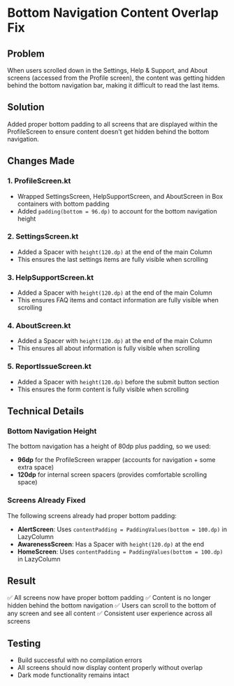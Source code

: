 # Bottom Navigation Content Overlap Fix

## Problem
When users scrolled down in the Settings, Help & Support, and About screens (accessed from the Profile screen), the content was getting hidden behind the bottom navigation bar, making it difficult to read the last items.

## Solution
Added proper bottom padding to all screens that are displayed within the ProfileScreen to ensure content doesn't get hidden behind the bottom navigation.

## Changes Made

### 1. ProfileScreen.kt
- Wrapped SettingsScreen, HelpSupportScreen, and AboutScreen in Box containers with bottom padding
- Added `padding(bottom = 96.dp)` to account for the bottom navigation height

### 2. SettingsScreen.kt
- Added a Spacer with `height(120.dp)` at the end of the main Column
- This ensures the last settings items are fully visible when scrolling

### 3. HelpSupportScreen.kt
- Added a Spacer with `height(120.dp)` at the end of the main Column
- This ensures FAQ items and contact information are fully visible when scrolling

### 4. AboutScreen.kt
- Added a Spacer with `height(120.dp)` at the end of the main Column
- This ensures all about information is fully visible when scrolling

### 5. ReportIssueScreen.kt
- Added a Spacer with `height(120.dp)` before the submit button section
- This ensures the form content is fully visible when scrolling

## Technical Details

### Bottom Navigation Height
The bottom navigation has a height of 80dp plus padding, so we used:
- **96dp** for the ProfileScreen wrapper (accounts for navigation + some extra space)
- **120dp** for internal screen spacers (provides comfortable scrolling space)

### Screens Already Fixed
The following screens already had proper bottom padding:
- **AlertScreen**: Uses `contentPadding = PaddingValues(bottom = 100.dp)` in LazyColumn
- **AwarenessScreen**: Has a Spacer with `height(120.dp)` at the end
- **HomeScreen**: Uses `contentPadding = PaddingValues(bottom = 100.dp)` in LazyColumn

## Result
✅ All screens now have proper bottom padding
✅ Content is no longer hidden behind the bottom navigation
✅ Users can scroll to the bottom of any screen and see all content
✅ Consistent user experience across all screens

## Testing
- Build successful with no compilation errors
- All screens should now display content properly without overlap
- Dark mode functionality remains intact
